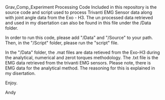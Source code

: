  Grav_Comp_Experiment
Processing Code
Included in this repository is the source code and script used to process Trivanti EMG Sensor data along with joint angle data from the Exo - H3. The un processed data retrieved and used in my disertation can also be found in this file under the /Data folder. 

In order to run this code, please add "/Data" and "/Source" to your path. Then, in the "/Script" folder, please run the "script" file. 

In the "/Data" folder, the .mat files are data retieved from the Exo-H3 during the analytical, numerical and zerot torques methodology. The .txt file is the EMG data retrieved from the trivanti EMG sensors. Please note, there is EMG data for the analytical method. The reasoning for this is explained in my disertation.

Enjoy.

Andy
